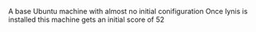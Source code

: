 A base Ubuntu machine with almost no initial conifiguration
Once lynis is installed this machine gets an initial score of 52